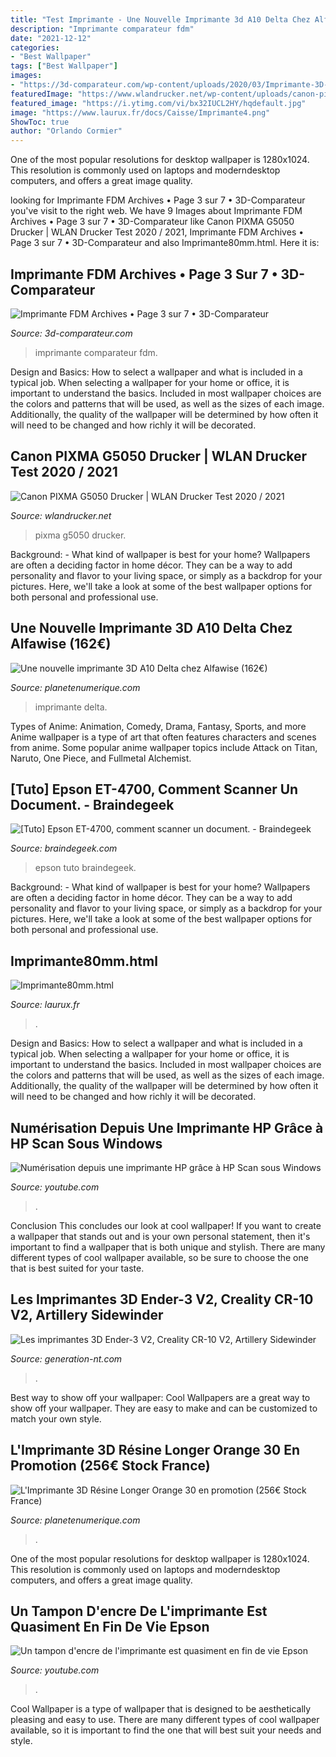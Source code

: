 ```yaml
---
title: "Test Imprimante - Une Nouvelle Imprimante 3d A10 Delta Chez Alfawise (162€)"
description: "Imprimante comparateur fdm"
date: "2021-12-12"
categories:
- "Best Wallpaper"
tags: ["Best Wallpaper"]
images:
- "https://3d-comparateur.com/wp-content/uploads/2020/03/Imprimante-3D-ULTRA-3.jpg"
featuredImage: "https://www.wlandrucker.net/wp-content/uploads/canon-pixma-g5050-2249.jpg"
featured_image: "https://i.ytimg.com/vi/bx32IUCL2HY/hqdefault.jpg"
image: "https://www.laurux.fr/docs/Caisse/Imprimante4.png"
ShowToc: true
author: "Orlando Cormier"
---
```



One of the most popular resolutions for desktop wallpaper is 1280x1024. This resolution is commonly used on laptops and moderndesktop computers, and offers a great image quality.

	

		
looking for Imprimante FDM Archives • Page 3 sur 7 • 3D-Comparateur you've visit to the right web. We have 9 Images about Imprimante FDM Archives • Page 3 sur 7 • 3D-Comparateur like Canon PIXMA G5050 Drucker | WLAN Drucker Test 2020 / 2021, Imprimante FDM Archives • Page 3 sur 7 • 3D-Comparateur and also Imprimante80mm.html. Here it is:
		
    
## Imprimante FDM Archives • Page 3 Sur 7 • 3D-Comparateur

<img loading=lazy src="https://3d-comparateur.com/wp-content/uploads/2020/03/Imprimante-3D-ULTRA-3.jpg" onerror="this.onerror=null;this.src='https://tse2.mm.bing.net/th?id=OIP.giEQgv4O4_k8rVqpR3NiowHaGl&amp;pid=15.1';" alt="Imprimante FDM Archives • Page 3 sur 7 • 3D-Comparateur">

_Source: 3d-comparateur.com_

>imprimante comparateur fdm. 

	

Design and Basics: How to select a wallpaper and what is included in a typical job.
When selecting a wallpaper for your home or office, it is important to understand the basics. Included in most wallpaper choices are the colors and patterns that will be used, as well as the sizes of each image. Additionally, the quality of the wallpaper will be determined by how often it will need to be changed and how richly it will be decorated.

    
## Canon PIXMA G5050 Drucker | WLAN Drucker Test 2020 / 2021

<img loading=lazy src="https://www.wlandrucker.net/wp-content/uploads/canon-pixma-g5050-2249.jpg" onerror="this.onerror=null;this.src='https://tse3.mm.bing.net/th?id=OIP.1Y9V1Y9gxNd8q1lUNAakPwHaGj&amp;pid=15.1';" alt="Canon PIXMA G5050 Drucker | WLAN Drucker Test 2020 / 2021">

_Source: wlandrucker.net_

>pixma g5050 drucker. 

	

Background: - What kind of wallpaper is best for your home?
Wallpapers are often a deciding factor in home décor. They can be a way to add personality and flavor to your living space, or simply as a backdrop for your pictures. Here, we'll take a look at some of the best wallpaper options for both personal and professional use.

    
## Une Nouvelle Imprimante 3D A10 Delta Chez Alfawise (162€)

<img loading=lazy src="https://www.planetenumerique.com/local/cache-vignettes/L1000xH525/ec1f3a9626120e74cc9b1aa8431388-08d41.jpg" onerror="this.onerror=null;this.src='https://tse2.mm.bing.net/th?id=OIP.7D0FCb5pP5RTBPhVC8u3swHaD4&amp;pid=15.1';" alt="Une nouvelle imprimante 3D A10 Delta chez Alfawise (162€)">

_Source: planetenumerique.com_

>imprimante delta. 

	

Types of Anime: Animation, Comedy, Drama, Fantasy, Sports, and more
Anime wallpaper is a type of art that often features characters and scenes from anime. Some popular anime wallpaper topics include Attack on Titan, Naruto, One Piece, and Fullmetal Alchemist.

    
## [Tuto] Epson ET-4700, Comment Scanner Un Document. - Braindegeek

<img loading=lazy src="https://braindegeek.com/wp-content/uploads/2019/02/Epson-ET-4700-1.png" onerror="this.onerror=null;this.src='https://tse3.mm.bing.net/th?id=OIP.hev-CDIAQzu74eOxp_9HDgHaEK&amp;pid=15.1';" alt="[Tuto] Epson ET-4700, comment scanner un document. - Braindegeek">

_Source: braindegeek.com_

>epson tuto braindegeek. 

	

Background: - What kind of wallpaper is best for your home?
Wallpapers are often a deciding factor in home décor. They can be a way to add personality and flavor to your living space, or simply as a backdrop for your pictures. Here, we'll take a look at some of the best wallpaper options for both personal and professional use.

    
## Imprimante80mm.html

<img loading=lazy src="https://www.laurux.fr/docs/Caisse/Imprimante4.png" onerror="this.onerror=null;this.src='https://tse1.mm.bing.net/th?id=OIP.Ewbr-Ay2KzoMksVUFiijLAHaFp&amp;pid=15.1';" alt="Imprimante80mm.html">

_Source: laurux.fr_

>. 

	

Design and Basics: How to select a wallpaper and what is included in a typical job.
When selecting a wallpaper for your home or office, it is important to understand the basics. Included in most wallpaper choices are the colors and patterns that will be used, as well as the sizes of each image. Additionally, the quality of the wallpaper will be determined by how often it will need to be changed and how richly it will be decorated.

    
## Numérisation Depuis Une Imprimante HP Grâce à HP Scan Sous Windows

<img loading=lazy src="https://i.ytimg.com/vi/I9M26Q40vpc/maxresdefault.jpg" onerror="this.onerror=null;this.src='https://tse1.mm.bing.net/th?id=OIP.dE3OvX8LjQCslsn9snzwEgHaEK&amp;pid=15.1';" alt="Numérisation depuis une imprimante HP grâce à HP Scan sous Windows">

_Source: youtube.com_

>. 

	

Conclusion
This concludes our look at cool wallpaper! If you want to create a wallpaper that stands out and is your own personal statement, then it's important to find a wallpaper that is both unique and stylish. There are many different types of cool wallpaper available, so be sure to choose the one that is best suited for your taste.

    
## Les Imprimantes 3D Ender-3 V2, Creality CR-10 V2, Artillery Sidewinder

<img loading=lazy src="https://img.generation-nt.com/rtotl-d3pro-imprimante-3d_043D041C01671438.jpg" onerror="this.onerror=null;this.src='https://tse2.mm.bing.net/th?id=OIP.do0T8jd8B0SWlovYnIj6rwHaHL&amp;pid=15.1';" alt="Les imprimantes 3D Ender-3 V2, Creality CR-10 V2, Artillery Sidewinder">

_Source: generation-nt.com_

>. 

	

Best way to show off your wallpaper:
Cool Wallpapers are a great way to show off your wallpaper. They are easy to make and can be customized to match your own style.

    
## L&#039;Imprimante 3D Résine Longer Orange 30 En Promotion (256€ Stock France)

<img loading=lazy src="http://www.planetenumerique.com/local/cache-vignettes/L1000xH525/930053b4324707a6a04326ac4fbc8b-a4267.jpg" onerror="this.onerror=null;this.src='https://tse4.mm.bing.net/th?id=OIP.X1cBXErgKY0VclQk_gQVIAHaD4&amp;pid=15.1';" alt="L&#039;Imprimante 3D Résine Longer Orange 30 en promotion (256€ Stock France)">

_Source: planetenumerique.com_

>. 

	

One of the most popular resolutions for desktop wallpaper is 1280x1024. This resolution is commonly used on laptops and moderndesktop computers, and offers a great image quality.

    
## Un Tampon D&#039;encre De L&#039;imprimante Est Quasiment En Fin De Vie Epson

<img loading=lazy src="https://i.ytimg.com/vi/bx32IUCL2HY/hqdefault.jpg" onerror="this.onerror=null;this.src='https://tse1.mm.bing.net/th?id=OIP.zhhFV7z4JH3CvbVsS6WHGAHaFj&amp;pid=15.1';" alt="Un tampon d&#039;encre de l&#039;imprimante est quasiment en fin de vie Epson">

_Source: youtube.com_

>. 

	

Cool Wallpaper is a type of wallpaper that is designed to be aesthetically pleasing and easy to use. There are many different types of cool wallpaper available, so it is important to find the one that will best suit your needs and style.

